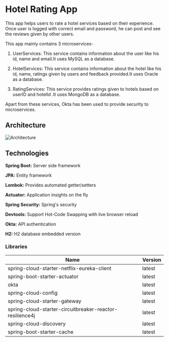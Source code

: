 
# Hotel Rating App

This app helps users to rate a hotel services based on their experience. Once user is logged with correct email and password, he can post and see the reviews given by other users.

This app mainly contains 3 microservices-

1) UserServices: This service contains information about the user like his id, name and email.It uses MySQL as a database.

2) HotelServices: This service contains information about the hotel like his id, name, ratings given by users and feedback provided.It uses Oracle as a database.

3) RatingServices: This service provides ratings given to hotels based on userID and hotelId .It uses MongoDB as a database.

Apart from these services, Okta has been used to provide security to microservices.

## Architecture
![Architecture](https://user-images.githubusercontent.com/60563826/234794845-a0052e04-3537-41dd-989d-c3180b9cb2f8.jpg)

## Technologies

**Spring Boot:** Server side framework

**JPA:** Entity framework

**Lombok:** Provides automated getter/setters

**Actuator:** Application insights on the fly

**Spring Security:** Spring's security 

**Devtools:** Support Hot-Code Swapping with live browser reload

**Okta:** API authentication

**H2:** H2 database embedded version


### Libraries

| Name  | Version | 
|----|----|
| spring-cloud-starter-netflix-eureka-client | latest  |
| spring-boot-starter-actuator | latest |
| okta | latest |
| spring-cloud-config | latest |
| spring-cloud-starter-gateway | latest |
| spring-cloud-starter-circuitbreaker-reactor-resilience4j | latest |
| spring-cloud-discovery | latest |
| spring-boot-starter-cache | latest |



